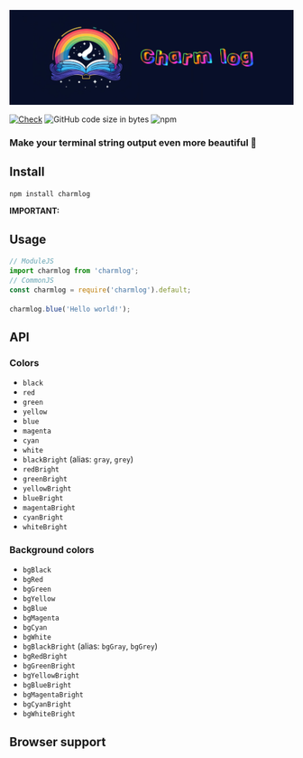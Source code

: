 ![Image alt](/assets/logo.png)

[![Check](https://github.com/antisedativ/CharmLog/actions/workflows/check.yml/badge.svg?branch=master)](https://github.com/antisedativ/CharmLog/actions/workflows/check.yml)
![GitHub code size in bytes](https://img.shields.io/github/languages/code-size/antisedativ/CharmLog)
![npm](https://img.shields.io/npm/dt/charmlog)


### Make your terminal string output even more beautiful 💖


## Install

```sh
npm install charmlog
```

**IMPORTANT:**


## Usage

```js
// ModuleJS
import charmlog from 'charmlog';
// CommonJS
const charmlog = require('charmlog').default;

charmlog.blue('Hello world!');

```


## API

### Colors

- `black`
- `red`
- `green`
- `yellow`
- `blue`
- `magenta`
- `cyan`
- `white`
- `blackBright` (alias: `gray`, `grey`)
- `redBright`
- `greenBright`
- `yellowBright`
- `blueBright`
- `magentaBright`
- `cyanBright`
- `whiteBright`

### Background colors

- `bgBlack`
- `bgRed`
- `bgGreen`
- `bgYellow`
- `bgBlue`
- `bgMagenta`
- `bgCyan`
- `bgWhite`
- `bgBlackBright` (alias: `bgGray`, `bgGrey`)
- `bgRedBright`
- `bgGreenBright`
- `bgYellowBright`
- `bgBlueBright`
- `bgMagentaBright`
- `bgCyanBright`
- `bgWhiteBright`

## Browser support
